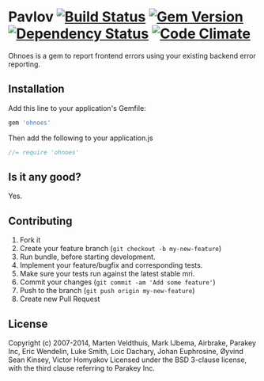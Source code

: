 # Pavlov [![Build Status](https://api.travis-ci.org/marten/ohnoes.png?branch=master)](http://travis-ci.org/marten/ohnoes) [![Gem Version](https://badge.fury.io/rb/ohnoes.png)](http://badge.fury.io/rb/ohnoes) [![Dependency Status](https://gemnasium.com/marten/ohnoes.png)](https://gemnasium.com/marten/ohnoes) [![Code Climate](https://codeclimate.com/github/marten/ohnoes.png)](https://codeclimate.com/github/marten/ohnoes)

Ohnoes is a gem to report frontend errors using your existing backend error reporting.


## Installation

Add this line to your application's Gemfile:

```ruby
gem 'ohnoes'
```

Then add the following to your application.js

```javascript
//= require 'ohnoes'
```

## Is it any good?

Yes.

## Contributing

1. Fork it
2. Create your feature branch (`git checkout -b my-new-feature`)
3. Run bundle, before starting development.
4. Implement your feature/bugfix and corresponding tests.
5. Make sure your tests run against the latest stable mri.
6. Commit your changes (`git commit -am 'Add some feature'`)
7. Push to the branch (`git push origin my-new-feature`)
8. Create new Pull Request

## License

Copyright (c) 2007-2014, Marten Veldthuis, Mark IJbema, Airbrake, Parakey Inc, Eric Wendelin, Luke Smith, Loic Dachary, Johan Euphrosine, Øyvind Sean Kinsey, Victor Homyakov
Licensed under the BSD 3-clause license, with the third clause referring to Parakey Inc.
